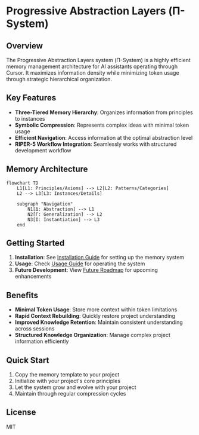 # Progressive Abstraction Layers (Π-System)

## Overview

The Progressive Abstraction Layers system (Π-System) is a highly efficient memory management architecture for AI assistants operating through Cursor. It maximizes information density while minimizing token usage through strategic hierarchical organization.

## Key Features

- **Three-Tiered Memory Hierarchy**: Organizes information from principles to instances
- **Symbolic Compression**: Represents complex ideas with minimal token usage
- **Efficient Navigation**: Access information at the optimal abstraction level
- **RIPER-5 Workflow Integration**: Seamlessly works with structured development workflow

## Memory Architecture

```mermaid
flowchart TD
    L1[L1: Principles/Axioms] --> L2[L2: Patterns/Categories]
    L2 --> L3[L3: Instances/Details]
    
    subgraph "Navigation"
        N1[Δ: Abstraction] --> L1
        N2[Γ: Generalization] --> L2
        N3[Ι: Instantiation] --> L3
    end
```

## Getting Started

1. **Installation**: See [Installation Guide](docs/INSTALLATION.md) for setting up the memory system
2. **Usage**: Check [Usage Guide](docs/USAGE.md) for operating the system
3. **Future Development**: View [Future Roadmap](docs/FUTURE.md) for upcoming enhancements

## Benefits

- **Minimal Token Usage**: Store more context within token limitations
- **Rapid Context Rebuilding**: Quickly restore project understanding
- **Improved Knowledge Retention**: Maintain consistent understanding across sessions
- **Structured Knowledge Organization**: Manage complex project information efficiently

## Quick Start

1. Copy the memory template to your project
2. Initialize with your project's core principles
3. Let the system grow and evolve with your project
4. Maintain through regular compression cycles

## License

MIT
